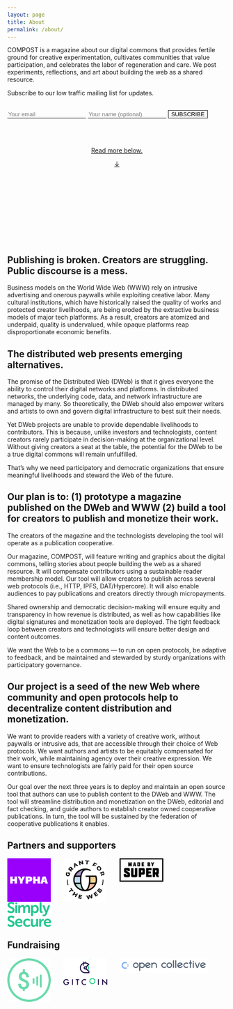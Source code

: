 ```yaml
---
layout: page
title: About
permalink: /about/
---
```


COMPOST is a magazine about our digital commons that provides fertile ground for creative experimentation, cultivates communities that value participation, and celebrates the labor of regeneration and care. We post experiments, reflections, and art about building the web as a shared resource.

Subscribe to our low traffic mailing list for updates.

<br>

<form style="line-height:1;" method="post" action="https://lists.hypha.coop/cgi-bin/mailman/subscribe/compost">
  <input type="email" name="email" value="" placeholder="Your email" style = "border-width: 0; background: transparent; border-radius: 0; outline: 0; border-bottom: 1px solid black;">
  <input type="text" name="fullname" value="" placeholder="Your name (optional)" style = "border-width: 0; background: transparent; border-radius: 0; outline: 0; border-bottom: 1px solid black;">
  <input type="hidden" name="digest" value="1" style = "border-width: 0; background: transparent; border-radius: 0; outline: 0; border-bottom: 1px solid black;">
  <input type="submit" name="email-button" value="SUBSCRIBE" style="border-radius: 0px; border: 1px solid black; cursor: pointer; background-color: rgb(0,0,0,0);">
</form>

<br>
<br>
<br>
<div class="scroll-below" style="text-align:center">
<p><a href="#publishing-is-broken-creators-are-struggling-public-discourse-is-a-mess">Read more below.</a></p>
<a href="#publishing-is-broken-creators-are-struggling-public-discourse-is-a-mess">↓</a>
</div>
<br>
<br>
<br>
<br>
<br>
<br>
<br>
<br>
<br>
<br>

## Publishing is broken. Creators are struggling. Public discourse is a mess.

Business models on the World Wide Web (WWW) rely on intrusive advertising and onerous paywalls while exploiting creative labor. Many cultural institutions, which have historically raised the quality of works and protected creator livelihoods, are being eroded by the extractive business models of major tech platforms. As a result, creators are atomized and underpaid, quality is undervalued, while opaque platforms reap disproportionate economic benefits.

## The distributed web presents emerging alternatives.

The promise of the Distributed Web (DWeb) is that it gives everyone the ability to control their digital networks and platforms. In distributed networks, the underlying code, data, and network infrastructure are managed by many. So theoretically, the DWeb should also empower writers and artists to own and govern digital infrastructure to best suit their needs.

Yet DWeb projects are unable to provide dependable livelihoods to contributors. This is because, unlike investors and technologists, content creators rarely participate in decision-making at the organizational level. Without giving creators a seat at the table, the potential for the DWeb to be a true digital commons will remain unfulfilled.

That’s why we need participatory and democratic organizations that ensure meaningful livelihoods and steward the Web of the future.

## Our plan is to: (1) prototype a magazine published on the DWeb and WWW (2) build a tool for creators to publish and monetize their work.

The creators of the magazine and the technologists developing the tool will operate as a publication cooperative.

Our magazine, COMPOST, will feature writing and graphics about the digital commons, telling stories about people building the web as a shared resource. It will compensate contributors using a sustainable reader membership model. Our tool will allow creators to publish across several web protocols (i.e., HTTP, IPFS, DAT/Hypercore). It will also enable audiences to pay publications and creators directly through micropayments.

Shared ownership and democratic decision-making will ensure equity and transparency in how revenue is distributed, as well as how capabilities like digital signatures and monetization tools are deployed. The tight feedback loop between creators and technologists will ensure better design and content outcomes.

We want the Web to be a commons — to run on open protocols, be adaptive to feedback, and be maintained and stewarded by sturdy organizations with participatory governance.

## Our project is a seed of the new Web where community and open protocols help to decentralize content distribution and monetization.

We want to provide readers with a variety of creative work, without paywalls or intrusive ads, that are accessible through their choice of Web protocols. We want authors and artists to be equitably compensated for their work, while maintaining agency over their creative expression. We want to ensure technologists are fairly paid for their open source contributions.

Our goal over the next three years is to deploy and maintain an open source tool that authors can use to publish content to the DWeb and WWW. The tool will streamline distribution and monetization on the DWeb, editorial and fact checking, and guide authors to establish creator owned cooperative publications. In turn, the tool will be sustained by the federation of cooperative publications it enables.

## Partners and supporters

<a href="https://hypha.coop" target="_blank"><img src="/assets/images/logo-hypha.png" style="vertical-align:top; padding-right:5%; max-width:20%; max-height:100px;"></a>
<a href="https://grantfortheweb.org" target="_blank"><img src="/assets/images/logo-gftw.png" style="vertical-align:top; padding-right:5%; max-width:20%; max-height:100px;"></a>
<a href="https://www.madebysuper.com" target="_blank"><img src="/assets/images/logo-madebysuper.png" style="vertical-align:top; padding-right:5%; max-width:20%; max-height:100px;"></a>
<a href="https://simplysecure.org" target="_blank"><img src="/assets/images/simply-secure-logo-vert.png" style="vertical-align:top; padding-right:5%; max-width:20%; max-height:100px;"></a>

## Fundraising

<a href="https://webmonetization.org" target="_blank"><img src="/assets/images/logo-webmonetization.png" style="vertical-align:top; padding-right:5%; max-width:20%; max-height:100px;"></a>
<a href="https://gitcoin.co/grants/1385/compost" target="_blank"><img src="/assets/images/logo-gitcoin.png" style="vertical-align:top; padding-right:5%; max-width:20%; max-height:100px;"></a>
<a href="https://opencollective.com/compost" target="_blank"><img src="/assets/images/logo-opencollective.png" style="vertical-align:top; padding-right:5%; max-width:40%; max-height:100px;"></a>
